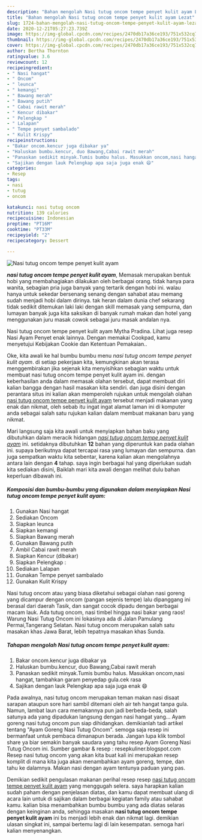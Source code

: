```yaml
---
description: "Bahan mengolah Nasi tutug oncom tempe penyet kulit ayam Lezat"
title: "Bahan mengolah Nasi tutug oncom tempe penyet kulit ayam Lezat"
slug: 1724-bahan-mengolah-nasi-tutug-oncom-tempe-penyet-kulit-ayam-lezat
date: 2020-12-21T05:27:23.739Z
image: https://img-global.cpcdn.com/recipes/2470db17a36ce193/751x532cq70/nasi-tutug-oncom-tempe-penyet-kulit-ayam-foto-resep-utama.jpg
thumbnail: https://img-global.cpcdn.com/recipes/2470db17a36ce193/751x532cq70/nasi-tutug-oncom-tempe-penyet-kulit-ayam-foto-resep-utama.jpg
cover: https://img-global.cpcdn.com/recipes/2470db17a36ce193/751x532cq70/nasi-tutug-oncom-tempe-penyet-kulit-ayam-foto-resep-utama.jpg
author: Bertha Thornton
ratingvalue: 3.6
reviewcount: 12
recipeingredient:
- " Nasi hangat"
- " Oncom"
- " leunca"
- " kemangi"
- " Bawang merah"
- " Bawang putih"
- " Cabai rawit merah"
- " Kencur dibakar"
- " Pelengkap "
- " Lalapan"
- " Tempe penyet sambalado"
- " Kulit Krispy"
recipeinstructions:
- "Bakar oncom.kencur juga dibakar ya"
- "Haluskan bumbu.kencur, duo Bawang,Cabai rawit merah"
- "Panaskan sedikit minyak.Tumis bumbu halus. Masukkan oncom,nasi hangat, tambahkan garam penyedap gula.cek rasa"
- "Sajikan dengan lauk Pelengkap apa saja juga enak 😄"
categories:
- Resep
tags:
- nasi
- tutug
- oncom

katakunci: nasi tutug oncom 
nutrition: 139 calories
recipecuisine: Indonesian
preptime: "PT16M"
cooktime: "PT33M"
recipeyield: "2"
recipecategory: Dessert

---
```



![Nasi tutug oncom tempe penyet kulit ayam](https://img-global.cpcdn.com/recipes/2470db17a36ce193/751x532cq70/nasi-tutug-oncom-tempe-penyet-kulit-ayam-foto-resep-utama.jpg)

<b><i>nasi tutug oncom tempe penyet kulit ayam</i></b>, Memasak merupakan bentuk hobi yang membahagiakan dilakukan oleh berbagai orang. tidak hanya para wanita, sebagian pria juga banyak yang tertarik dengan hobi ini. walau hanya untuk sekedar bersenang senang dengan sahabat atau memang sudah menjadi hobi dalam dirinya. tak heran dalam dunia chef sekarang tidak sedikit ditemukan laki laki dengan skill memasak yang sempurna, dan lumayan banyak juga kita saksikan di banyak rumah makan dan hotel yang menggunakan juru masak cowok sebagai juru masak andalan nya.

Nasi tutug oncom tempe penyet kulit ayam Mytha Pradina. Lihat juga resep Nasi Ayam Penyet enak lainnya. Dengan memakai Cookpad, kamu menyetujui Kebijakan Cookie dan Ketentuan Pemakaian..

Oke, kita awali ke hal bumbu bumbu menu <i>nasi tutug oncom tempe penyet kulit ayam</i>. di setiap pekerjaan kita, kemungkinan akan terasa menggembirakan jika sejenak kita menyisihkan sebagian waktu untuk membuat nasi tutug oncom tempe penyet kulit ayam ini. dengan keberhasilan anda dalam memasak olahan tersebut, dapat membuat diri kalian bangga dengan hasil masakan kita sendiri. dan juga disini dengan perantara situs ini kalian akan memperoleh rujukan untuk mengolah olahan <u>nasi tutug oncom tempe penyet kulit ayam</u> tersebut menjadi makanan yang enak dan nikmat, oleh sebab itu ingat ingat alamat laman ini di komputer anda sebagai salah satu rujukan kalian dalam membuat makanan baru yang nikmat.


Mari langsung saja kita awali untuk menyiapkan bahan baku yang dibutuhkan dalam meracik hidangan <u><i>nasi tutug oncom tempe penyet kulit ayam</i></u> ini. setidaknya dibutuhkan <b>12</b> bahan yang diperuntuk kan pada olahan ini. supaya berikutnya dapat tercapai rasa yang lumayan dan sempurna. dan juga sempatkan waktu kita sebentar, karena kalian akan mengolahnya antara lain dengan <b>4</b> tahap. saya ingin berbagai hal yang diperlukan sudah kita sediakan disini, Baiklah mari kita awali dengan melihat dulu bahan keperluan dibawah ini.

<!--inarticleads1-->

##### Komposisi dan bumbu-bumbu yang digunakan dalam menyiapkan Nasi tutug oncom tempe penyet kulit ayam:

1. Gunakan  Nasi hangat
1. Sediakan  Oncom
1. Siapkan  leunca
1. Siapkan  kemangi
1. Siapkan  Bawang merah
1. Gunakan  Bawang putih
1. Ambil  Cabai rawit merah
1. Siapkan  Kencur (dibakar)
1. Siapkan  Pelengkap :
1. Sediakan  Lalapan
1. Gunakan  Tempe penyet sambalado
1. Gunakan  Kulit Krispy


Nasi tutug oncom atau yang biasa diketahui sebagai olahan nasi goreng yang dicampur dengan oncom (pangan sejenis tempe) lalu dipanggang ini berasal dari daerah Tasik, dan sangat cocok dipadu dengan berbagai macam lauk. Ada tutug oncom, nasi timbel hingga nasi bakar yang raos! Warung Nasi Tutug Oncom ini lokasinya ada di Jalan Pamulang Permai,Tangerang Selatan. Nasi tutug oncom merupakan salah satu masakan khas Jawa Barat, lebih tepatnya masakan khas Sunda. 

<!--inarticleads2-->

##### Tahapan mengolah Nasi tutug oncom tempe penyet kulit ayam:

1. Bakar oncom.kencur juga dibakar ya
1. Haluskan bumbu.kencur, duo Bawang,Cabai rawit merah
1. Panaskan sedikit minyak.Tumis bumbu halus. Masukkan oncom,nasi hangat, tambahkan garam penyedap gula.cek rasa
1. Sajikan dengan lauk Pelengkap apa saja juga enak 😄


Pada awalnya, nasi tutug oncom merupakan teman makan nasi disaat sarapan ataupun sore hari sambil ditemani oleh air teh hangat tanpa gula. Namun, lambat laun cara memakannya pun jadi berbeda-beda, salah satunya ada yang dipadukan langsung dengan nasi hangat yang… Ayam goreng nasi tutug oncom pun siap dihidangkan. demikianlah tadi artikel tentang &#34;Ayam Goreng Nasi Tutug Oncom&#34;. semoga saja resep ini bermanfaat untuk pembaca dimanapun berada. Jangan lupa klik tombol share ya biar semakin banyak saudara yang tahu resep Ayam Goreng Nasi Tutug Oncom ini. Sumber gambar &amp; resep : resepkuliner.blogspot.com Resep nasi tutug oncom yang akan kita buat kali ini merupakan resep komplit di mana kita juga akan menambahkan ayam goreng, tempe, dan tahu ke dalamnya. Makan nasi dengan ayam tentunya paduan yang pas. 

Demikian sedikit pengulasan makanan perihal resep resep <u>nasi tutug oncom tempe penyet kulit ayam</u> yang menggugah selera. saya harapkan kalian sudah paham dengan penjelasan diatas, dan kamu dapat membuat ulang di acara lain untuk di sajikan dalam berbagai kegiatan family atau sahabat kamu. kalian bisa menambahkan bumbu bumbu yang ada diatas selaras dengan keinginan anda, sehingga masakan <b>nasi tutug oncom tempe penyet kulit ayam</b> ini bs menjadi lebih enak dan nikmat lagi. demikian ulasan singkat ini, sampai bertemu lagi di lain kesempatan. semoga hari kalian menyenangkan.
